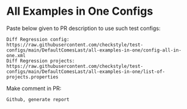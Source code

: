 # All Examples in One Configs
Paste below given to PR description to use such test configs:
```
Diff Regression config: https://raw.githubusercontent.com/checkstyle/test-configs/main/DefaultComesLast/all-examples-in-one/config-all-in-one.xml
Diff Regression projects: https://raw.githubusercontent.com/checkstyle/test-configs/main/DefaultComesLast/all-examples-in-one/list-of-projects.properties
```
Make comment in PR:
```
Github, generate report
```
